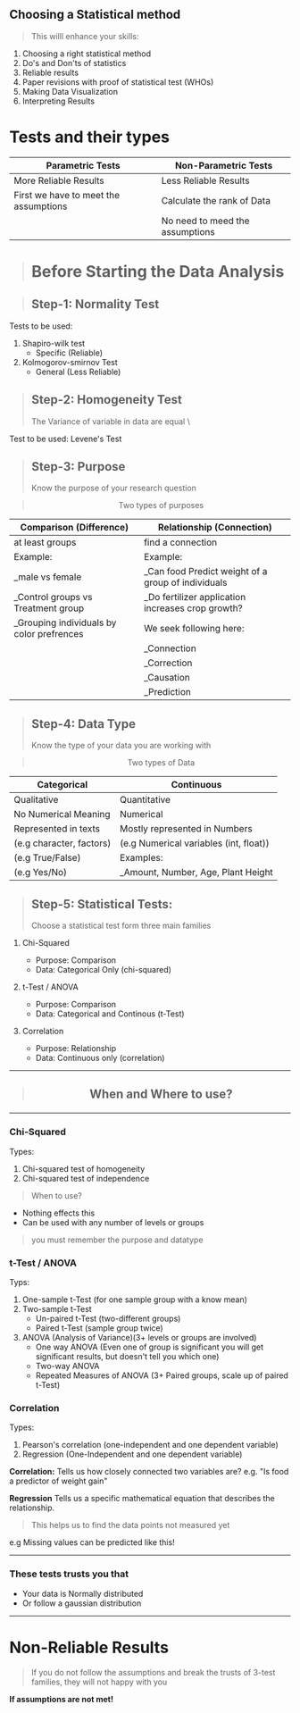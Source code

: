 ## Choosing a Statistical method
>This willl enhance your skills:
1. Choosing a right statistical method
2. Do's and Don'ts of statistics
3. Reliable results
4. Paper revisions with proof of statistical test (WHOs)
5. Making Data Visualization
6. Interpreting Results

# **Tests and their types**

Parametric Tests| Non-Parametric Tests
---------|----------
| More Reliable Results | Less Reliable Results
| First we have to meet the assumptions | Calculate the rank of Data
| | No need to meed the assumptions

> # **Before Starting the Data Analysis**

> ## Step-1: Normality Test
Tests to be used:
1. Shapiro-wilk test
   - Specific (Reliable)
2. Kolmogorov-smirnov Test
   - General (Less Reliable)

> ## Step-2: Homogeneity Test
> The Variance of variable in data are equal \

Test to be used: Levene's Test

> ## Step-3: Purpose
> Know the purpose of your research question

> <p align='center'>Two types of purposes</p>

Comparison (Difference) | Relationship (Connection)
------------------------| -----------------------
at least groups         | find a connection
Example:                | Example:
  _male vs female                            |  _Can food Predict weight of a group of individuals
  _Control groups vs Treatment group         |  _Do fertilizer application increases crop growth?
  _Grouping individuals by color prefrences  |  We seek following here:
  | | _Connection
  | | _Correction
  | | _Causation
  | | _Prediction

> ## Step-4: Data Type
> Know the type of your data you are working with

> <p align='center'>Two types of Data</p>
Categorical | Continuous
------------|------------
Qualitative | Quantitative
No Numerical Meaning | Numerical
Represented in texts | Mostly represented in Numbers
(e.g character, factors) | (e.g Numerical variables (int, float))
(e.g True/False) | Examples:
(e.g Yes/No)    | _Amount, Number, Age, Plant Height

> ## Step-5: Statistical Tests:
> Choose a statistical test form three main families

1. Chi-Squared
   - Purpose: Comparison
   - Data: Categorical Only (chi-squared)

2. t-Test / ANOVA
    - Purpose: Comparison
    - Data: Categorical and Continous (t-Test)

3. Correlation
    - Purpose: Relationship
    - Data: Continuous only (correlation)

---
> ## <p align='center'>When and Where to use? </p>
---
### **Chi-Squared**
Types: 
1. Chi-squared test of homogeneity
2. Chi-squared test of independence

> When to use?
- Nothing effects this
- Can be used with any number of levels or groups
> you must remember the purpose and datatype

### **t-Test / ANOVA**
Typs:
1. One-sample t-Test (for one sample group with a know mean)
2. Two-sample t-Test
    - Un-paired t-Test (two-different groups)
    - Paired t-Test (sample group twice)
3. ANOVA (Analysis of Variance)(3+ levels or groups are involved)
    - One way ANOVA (Even one of group is significant you will get significant results, but doesn't tell you which one)
    - Two-way ANOVA
    - Repeated Measures of ANOVA (3+ Paired groups, scale up of paired t-Test)

### **Correlation**
Types:
1. Pearson's correlation (one-independent and one dependent variable)
2. Regression (One-Independent and one dependent variable)


**Correlation:** Tells us how closely connected two variables are? e.g. "Is food a predictor of weight gain"

**Regression** Tells us a specific mathematical equation that describes the relationship.
> This helps us to find the data points not measured yet

e.g Missing values can be predicted like this!

---

### These tests trusts you that
- Your data is Normally distributed
- Or follow a gaussian distribution

---

# **Non-Reliable Results**

> If you do not follow the assumptions and break the trusts of 3-test families, they will not happy with you

**If assumptions are not met!**

